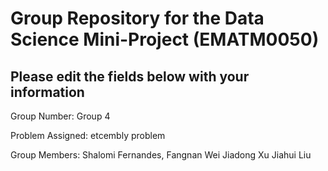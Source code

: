 # Group Repository for the Data Science Mini-Project (EMATM0050)

## Please edit the fields below with your information
Group Number: Group 4

Problem Assigned: etcembly problem

Group Members:
Shalomi Fernandes, 
Fangnan Wei
Jiadong Xu
Jiahui Liu

